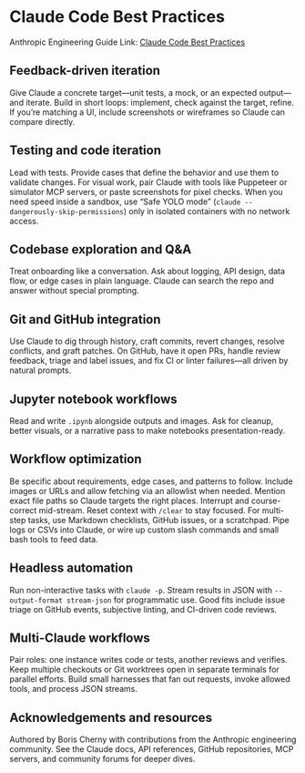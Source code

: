 # Claude Code Best Practices

Anthropic Engineering Guide
Link: [Claude Code Best Practices](https://www.anthropic.com/engineering/claude-code-best-practices)

## Feedback-driven iteration

Give Claude a concrete target—unit tests, a mock, or an expected output—and iterate. Build in short loops: implement, check against the target, refine. If you’re matching a UI, include screenshots or wireframes so Claude can compare directly.

## Testing and code iteration

Lead with tests. Provide cases that define the behavior and use them to validate changes. For visual work, pair Claude with tools like Puppeteer or simulator MCP servers, or paste screenshots for pixel checks. When you need speed inside a sandbox, use “Safe YOLO mode” (`claude --dangerously-skip-permissions`) only in isolated containers with no network access.

## Codebase exploration and Q\&A

Treat onboarding like a conversation. Ask about logging, API design, data flow, or edge cases in plain language. Claude can search the repo and answer without special prompting.

## Git and GitHub integration

Use Claude to dig through history, craft commits, revert changes, resolve conflicts, and graft patches. On GitHub, have it open PRs, handle review feedback, triage and label issues, and fix CI or linter failures—all driven by natural prompts.

## Jupyter notebook workflows

Read and write `.ipynb` alongside outputs and images. Ask for cleanup, better visuals, or a narrative pass to make notebooks presentation-ready.

## Workflow optimization

Be specific about requirements, edge cases, and patterns to follow. Include images or URLs and allow fetching via an allowlist when needed. Mention exact file paths so Claude targets the right places. Interrupt and course-correct mid-stream. Reset context with `/clear` to stay focused. For multi-step tasks, use Markdown checklists, GitHub issues, or a scratchpad. Pipe logs or CSVs into Claude, or wire up custom slash commands and small bash tools to feed data.

## Headless automation

Run non-interactive tasks with `claude -p`. Stream results in JSON with `--output-format stream-json` for programmatic use. Good fits include issue triage on GitHub events, subjective linting, and CI-driven code reviews.

## Multi-Claude workflows

Pair roles: one instance writes code or tests, another reviews and verifies. Keep multiple checkouts or Git worktrees open in separate terminals for parallel efforts. Build small harnesses that fan out requests, invoke allowed tools, and process JSON streams.

## Acknowledgements and resources

Authored by Boris Cherny with contributions from the Anthropic engineering community. See the Claude docs, API references, GitHub repositories, MCP servers, and community forums for deeper dives.

